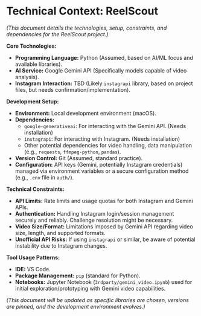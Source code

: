 # Technical Context: ReelScout

*(This document details the technologies, setup, constraints, and dependencies for the ReelScout project.)*

**Core Technologies:**

*   **Programming Language:** Python (Assumed, based on AI/ML focus and available libraries).
*   **AI Service:** Google Gemini API (Specifically models capable of video analysis).
*   **Instagram Interaction:** TBD (Likely `instagrapi` library, based on project files, but needs confirmation/implementation).

**Development Setup:**

*   **Environment:** Local development environment (macOS).
*   **Dependencies:**
    *   `google-generativeai`: For interacting with the Gemini API. (Needs installation)
    *   `instagrapi`: For interacting with Instagram. (Needs installation)
    *   Other potential dependencies for video handling, data manipulation (e.g., `requests`, `ffmpeg-python`, `pandas`).
*   **Version Control:** Git (Assumed, standard practice).
*   **Configuration:** API keys (Gemini, potentially Instagram credentials) managed via environment variables or a secure configuration method (e.g., `.env` file in `auth/`).

**Technical Constraints:**

*   **API Limits:** Rate limits and usage quotas for both Instagram and Gemini APIs.
*   **Authentication:** Handling Instagram login/session management securely and reliably. Challenge resolution might be necessary.
*   **Video Size/Format:** Limitations imposed by Gemini API regarding video size, length, and supported formats.
*   **Unofficial API Risks:** If using `instagrapi` or similar, be aware of potential instability due to Instagram changes.

**Tool Usage Patterns:**

*   **IDE:** VS Code.
*   **Package Management:** `pip` (standard for Python).
*   **Notebooks:** Jupyter Notebook (`3rdparty/gemini_video.ipynb`) used for initial exploration/prototyping with Gemini video capabilities.

*(This document will be updated as specific libraries are chosen, versions are pinned, and the development environment evolves.)*
